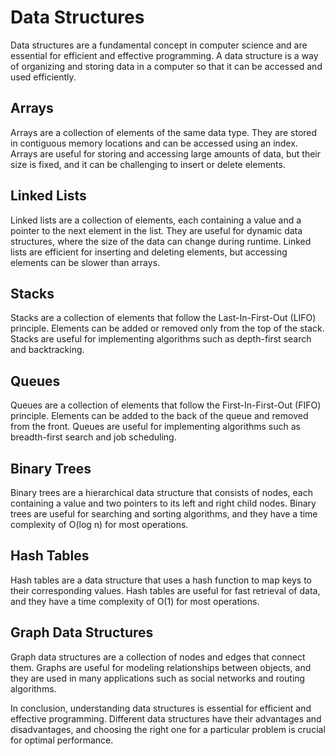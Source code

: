 # Data Structures

Data structures are a fundamental concept in computer science and are essential for efficient and effective programming. A data structure is a way of organizing and storing data in a computer so that it can be accessed and used efficiently. 

## Arrays

Arrays are a collection of elements of the same data type. They are stored in contiguous memory locations and can be accessed using an index. Arrays are useful for storing and accessing large amounts of data, but their size is fixed, and it can be challenging to insert or delete elements.

## Linked Lists

Linked lists are a collection of elements, each containing a value and a pointer to the next element in the list. They are useful for dynamic data structures, where the size of the data can change during runtime. Linked lists are efficient for inserting and deleting elements, but accessing elements can be slower than arrays.

## Stacks

Stacks are a collection of elements that follow the Last-In-First-Out (LIFO) principle. Elements can be added or removed only from the top of the stack. Stacks are useful for implementing algorithms such as depth-first search and backtracking.

## Queues

Queues are a collection of elements that follow the First-In-First-Out (FIFO) principle. Elements can be added to the back of the queue and removed from the front. Queues are useful for implementing algorithms such as breadth-first search and job scheduling.

## Binary Trees

Binary trees are a hierarchical data structure that consists of nodes, each containing a value and two pointers to its left and right child nodes. Binary trees are useful for searching and sorting algorithms, and they have a time complexity of O(log n) for most operations.

## Hash Tables

Hash tables are a data structure that uses a hash function to map keys to their corresponding values. Hash tables are useful for fast retrieval of data, and they have a time complexity of O(1) for most operations.

## Graph Data Structures

Graph data structures are a collection of nodes and edges that connect them. Graphs are useful for modeling relationships between objects, and they are used in many applications such as social networks and routing algorithms.

In conclusion, understanding data structures is essential for efficient and effective programming. Different data structures have their advantages and disadvantages, and choosing the right one for a particular problem is crucial for optimal performance.
